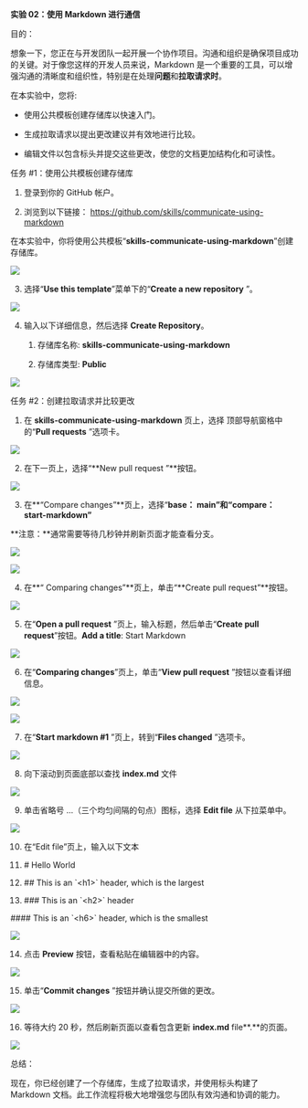 **实验 02：使用 Markdown 进行通信**

目的：

想象一下，您正在与开发团队一起开展一个协作项目。沟通和组织是确保项目成功的关键。对于像您这样的开发人员来说，Markdown
是一个重要的工具，可以增强沟通的清晰度和组织性，特别是在处理**问题**和**拉取请求时**。

在本实验中，您将:

- 使用公共模板创建存储库以快速入门。

- 生成拉取请求以提出更改建议并有效地进行比较。

<!-- -->

- 编辑文件以包含标头并提交这些更改，使您的文档更加结构化和可读性。

任务 \#1：使用公共模板创建存储库

1.  登录到你的 GitHub 帐户。

2.  浏览到以下链接：
    https://github.com/skills/communicate-using-markdown

在本实验中，你将使用公共模板“**skills-communicate-using-markdown**”创建存储库。

![](./media/image1.jpeg)

3.  选择“**Use this template**”菜单下的“**Create a new repository** ”。

![](./media/image2.jpeg)

4.  输入以下详细信息，然后选择 **Create Repository**。

    1.  存储库名称: **skills-communicate-using-markdown**

    2.  存储库类型: **Public**

![](./media/image3.jpeg)

任务 \#2：创建拉取请求并比较更改

1.  在 **skills-communicate-using-markdown** 页上，选择
    顶部导航窗格中的“**Pull requests** ”选项卡。

![](./media/image4.jpeg)

2.  在下一页上，选择“**New pull request ”**按钮。

![](./media/image5.jpeg)

3.  在**“Compare changes”**页上，选择“**base： main”**和**“compare：
    start-markdown”**

**注意：**通常需要等待几秒钟并刷新页面才能查看分支。

![](./media/image6.jpeg)

![](./media/image7.jpeg)

4.  在**“ Comparing changes”**页上，单击“**Create pull request”**按钮。

![](./media/image8.jpeg)

5.  在“**Open a pull request** ”页上，输入标题，然后单击“**Create pull
    request**”按钮。**Add a title**: Start Markdown

![](./media/image9.jpeg)

6.  在“**Comparing changes**”页上，单击“**View pull
    request** ”按钮以查看详细信息。 

![](./media/image10.jpeg)

![](./media/image11.jpeg)

7.  在“**Start markdown \#1** ”页上，转到“**Files changed** ”选项卡。

![](./media/image12.jpeg)

8.  向下滚动到页面底部以查找 **index.md** 文件

![](./media/image13.jpeg)

9.  单击省略号 ...（三个均匀间隔的句点）图标，选择 **Edit file**
    从下拉菜单中。

![](./media/image14.jpeg)

10. 在“Edit file”页上，输入以下文本

11. \# Hello World

12. \## This is an \`\<h1\>\` header, which is the largest

13. \### This is an \`\<h2\>\` header

\#### This is an \`\<h6\>\` header, which is the smallest

![](./media/image15.jpeg)

14. 点击 **Preview** 按钮，查看粘贴在编辑器中的内容。

![](./media/image16.jpeg)

15. 单击“**Commit changes** ”按钮并确认提交所做的更改。

![](./media/image17.jpeg)

16. 等待大约 20 秒，然后刷新页面以查看包含更新
    **index.md** file\*\*.\*\*的页面。

![](./media/image18.jpeg)

总结：

现在，你已经创建了一个存储库，生成了拉取请求，并使用标头构建了 Markdown
文档。此工作流程将极大地增强您与团队有效沟通和协调的能力。

